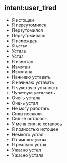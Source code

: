 ## intent:user_tired
- Я истощен
- Я переутомился
- Переутомился
- Переутомилась
- Я изможден
- Я устал
- Устала
- Устал
- Я измотан
- Измотан
- Измотана
- Начинаю уставать
- Я начинаю уставать
- Я чувствую усталость
- Чувствую усталость
- Очень устала
- Очень устал
- Не могу работать
- Силы иссякли
- Сил не осталось
- У меня сил не осталось
- Я полностью истощен
- Немного устал
- Я немного устал
- Я реально устал
- Ужасно устал
- Ужасно устала
